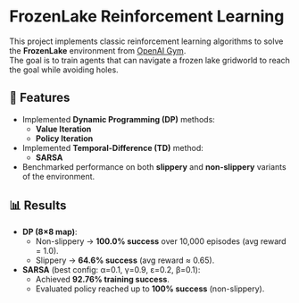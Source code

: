 # FrozenLake Reinforcement Learning

This project implements classic reinforcement learning algorithms to solve the **FrozenLake** environment from [OpenAI Gym](https://www.gymlibrary.dev/).  
The goal is to train agents that can navigate a frozen lake gridworld to reach the goal while avoiding holes.

## 📌 Features
- Implemented **Dynamic Programming (DP)** methods:
  - **Value Iteration**
  - **Policy Iteration**
- Implemented **Temporal-Difference (TD)** method:
  - **SARSA**
- Benchmarked performance on both **slippery** and **non-slippery** variants of the environment.

## 📊 Results
- **DP (8×8 map)**:  
  - Non-slippery → **100.0% success** over 10,000 episodes (avg reward = 1.0).  
  - Slippery → **64.6% success** (avg reward ≈ 0.65).  
- **SARSA** (best config: α=0.1, γ=0.9, ε=0.2, β=0.1):  
  - Achieved **92.76% training success**.  
  - Evaluated policy reached up to **100% success** (non-slippery).
